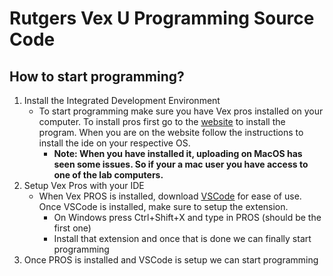 # Rutgers Vex U Programming Source Code 

## How to start programming?
1. Install the Integrated Development Environment
    + To start programming make sure you have Vex pros installed on your computer. To install pros first go to the <a href="https://pros.cs.purdue.edu/v5/getting-started/installation.html">website</a> to install the program. When you are on the website follow the instructions to install the ide on your respective OS.
        + **Note: When you have installed it, uploading on MacOS has seen some issues. So if your a mac user you have access to one of the lab computers.**
2. Setup Vex Pros with your IDE
    + When Vex PROS is installed, download <a href="https://code.visualstudio.com/download">VSCode</a> for ease of use. Once VSCode is installed, make sure to setup the extension.
        + On Windows press Ctrl+Shift+X and type in PROS (should be the first one)
        + Install that extension and once that is done we can finally start programming
3. Once PROS is installed and VSCode is setup we can start programming 